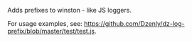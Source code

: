 Adds prefixes to winston - like JS loggers.

For usage examples, see: https://github.com/Dzenly/dz-log-prefix/blob/master/test/test.js.



